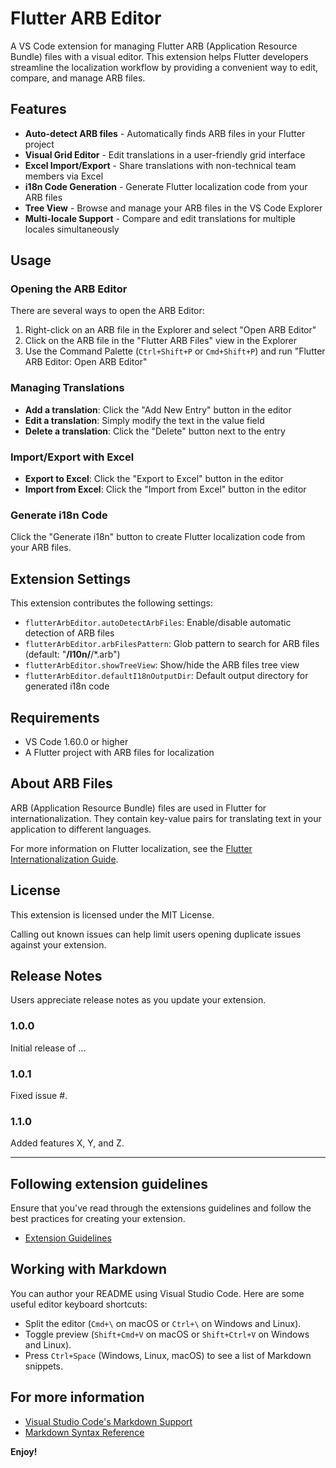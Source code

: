# Flutter ARB Editor

A VS Code extension for managing Flutter ARB (Application Resource Bundle) files with a visual editor. This extension helps Flutter developers streamline the localization workflow by providing a convenient way to edit, compare, and manage ARB files.

## Features

- **Auto-detect ARB files** - Automatically finds ARB files in your Flutter project
- **Visual Grid Editor** - Edit translations in a user-friendly grid interface
- **Excel Import/Export** - Share translations with non-technical team members via Excel
- **i18n Code Generation** - Generate Flutter localization code from your ARB files
- **Tree View** - Browse and manage your ARB files in the VS Code Explorer
- **Multi-locale Support** - Compare and edit translations for multiple locales simultaneously

## Usage

### Opening the ARB Editor

There are several ways to open the ARB Editor:

1. Right-click on an ARB file in the Explorer and select "Open ARB Editor"
2. Click on the ARB file in the "Flutter ARB Files" view in the Explorer
3. Use the Command Palette (`Ctrl+Shift+P` or `Cmd+Shift+P`) and run "Flutter ARB Editor: Open ARB Editor"

### Managing Translations

- **Add a translation**: Click the "Add New Entry" button in the editor
- **Edit a translation**: Simply modify the text in the value field
- **Delete a translation**: Click the "Delete" button next to the entry

### Import/Export with Excel

- **Export to Excel**: Click the "Export to Excel" button in the editor
- **Import from Excel**: Click the "Import from Excel" button in the editor

### Generate i18n Code

Click the "Generate i18n" button to create Flutter localization code from your ARB files.

## Extension Settings

This extension contributes the following settings:

* `flutterArbEditor.autoDetectArbFiles`: Enable/disable automatic detection of ARB files
* `flutterArbEditor.arbFilesPattern`: Glob pattern to search for ARB files (default: "**/l10n/**/*.arb")
* `flutterArbEditor.showTreeView`: Show/hide the ARB files tree view
* `flutterArbEditor.defaultI18nOutputDir`: Default output directory for generated i18n code

## Requirements

- VS Code 1.60.0 or higher
- A Flutter project with ARB files for localization

## About ARB Files

ARB (Application Resource Bundle) files are used in Flutter for internationalization. They contain key-value pairs for translating text in your application to different languages.

For more information on Flutter localization, see the [Flutter Internationalization Guide](https://docs.flutter.dev/ui/accessibility-and-localization/internationalization).

## License

This extension is licensed under the MIT License.

Calling out known issues can help limit users opening duplicate issues against your extension.

## Release Notes

Users appreciate release notes as you update your extension.

### 1.0.0

Initial release of ...

### 1.0.1

Fixed issue #.

### 1.1.0

Added features X, Y, and Z.

---

## Following extension guidelines

Ensure that you've read through the extensions guidelines and follow the best practices for creating your extension.

* [Extension Guidelines](https://code.visualstudio.com/api/references/extension-guidelines)

## Working with Markdown

You can author your README using Visual Studio Code. Here are some useful editor keyboard shortcuts:

* Split the editor (`Cmd+\` on macOS or `Ctrl+\` on Windows and Linux).
* Toggle preview (`Shift+Cmd+V` on macOS or `Shift+Ctrl+V` on Windows and Linux).
* Press `Ctrl+Space` (Windows, Linux, macOS) to see a list of Markdown snippets.

## For more information

* [Visual Studio Code's Markdown Support](http://code.visualstudio.com/docs/languages/markdown)
* [Markdown Syntax Reference](https://help.github.com/articles/markdown-basics/)

**Enjoy!**
